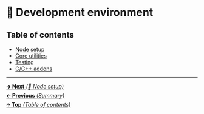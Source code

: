 # 🤖 Development environment

## Table of contents

- [Node setup](node_setup.md)
- [Core utilities](core_utilities.md)
- [Testing](testing.md)
- [C/C++ addons](cpp_addons.md)

<hr>

[🡲 **Next** _(🤖 Node setup)_](node_setup.md)<br>
[🡰 **Previous** _(Summary)_](../summary.md)<br>
[🡱 **Top** _(Table of contents)_](../../README.md#table-of-contents)<br>
